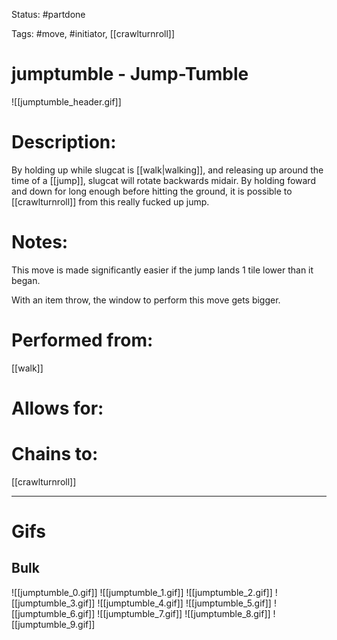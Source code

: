 Status: #partdone

Tags: #move, #initiator, [[crawlturnroll]]

# jumptumble - Jump-Tumble
![[jumptumble_header.gif]]
# Description:
By holding up while slugcat is [[walk|walking]], and releasing up around the time of a [[jump]], slugcat will rotate backwards midair. By holding foward and down for long enough before hitting the ground, it is possible to [[crawlturnroll]] from this really fucked up jump.

# Notes:
This move is made significantly easier if the jump lands 1 tile lower than it began.

With an item throw, the window to perform this move gets bigger.

# Performed from:
[[walk]]

# Allows for:


# Chains to:
[[crawlturnroll]]

___
# Gifs
## Bulk
![[jumptumble_0.gif]]
![[jumptumble_1.gif]]
![[jumptumble_2.gif]]
![[jumptumble_3.gif]]
![[jumptumble_4.gif]]
![[jumptumble_5.gif]]
![[jumptumble_6.gif]]
![[jumptumble_7.gif]]
![[jumptumble_8.gif]]
![[jumptumble_9.gif]]